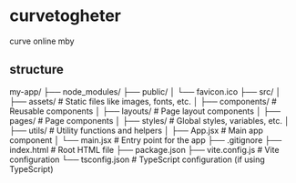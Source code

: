 # curvetogheter
curve online mby


## structure
my-app/
├── node_modules/
├── public/
│   └── favicon.ico
├── src/
│   ├── assets/         # Static files like images, fonts, etc.
│   ├── components/     # Reusable components
│   ├── layouts/        # Page layout components
│   ├── pages/          # Page components
│   ├── styles/         # Global styles, variables, etc.
│   ├── utils/          # Utility functions and helpers
│   ├── App.jsx         # Main app component
│   └── main.jsx        # Entry point for the app
├── .gitignore
├── index.html          # Root HTML file
├── package.json
├── vite.config.js      # Vite configuration
└── tsconfig.json       # TypeScript configuration (if using TypeScript)
